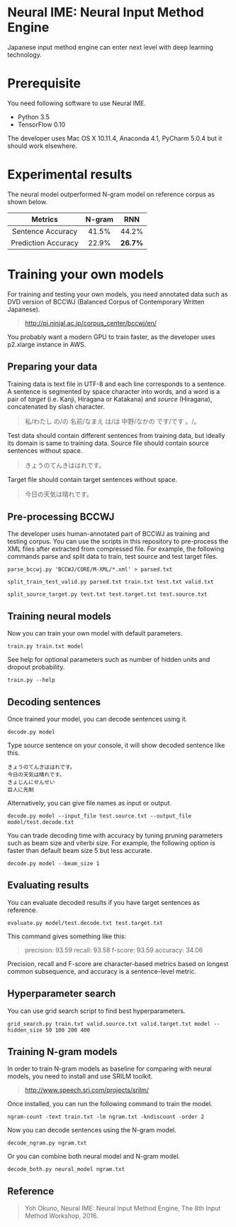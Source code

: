 # Neural IME:  Neural Input Method Engine
Japanese input method engine can enter next level with deep learning technology.

# Prerequisite
You need following software to use Neural IME.

* Python 3.5
* TensorFlow 0.10

The developer uses Mac OS X 10.11.4, Anaconda 4.1, PyCharm 5.0.4 but it should work elsewhere.


# Experimental results
The neural model outperformed N-gram model on reference corpus as shown below.

| Metrics             | N-gram | RNN       |
|:-------------------:|:------:|:---------:|
| Sentence Accuracy   | 41.5%  | 44.2%     |
| Prediction Accuracy | 22.9%  | **26.7%** |

# Training your own models
For training and testing your own models, you need annotated data
such as DVD version of BCCWJ (Balanced Corpus of Contemporary Written Japanese).

> http://pj.ninjal.ac.jp/corpus_center/bccwj/en/

You probably want a modern GPU to train faster, as the developer uses p2.xlarge instance in AWS.

## Preparing your data
Training data is text file in UTF-8 and each line corresponds to a sentence.
A sentence is segmented by space character into words, and a word is a pair of *target*
(i.e. Kanji, Hiragana or Katakana) and *source* (Hiragana), concatenated by slash character.

> 私/わたし の/の 名前/なまえ は/は 中野/なかの です/です 。/。

Test data should contain different sentences from training data, but ideally its domain is same to training data.
Source file should contain source sentences without space.

> きょうのてんきははれです。

Target file should contain target sentences without space.

> 今日の天気は晴れです。

## Pre-processing BCCWJ
The developer uses human-annotated part of BCCWJ as training and testing corpus.
You can use the scripts in this repository to pre-process the XML files after extracted from compressed file.
For example, the following commands parse and split data to train, test source and test target files.

    parse_bccwj.py 'BCCWJ/CORE/M-XML/*.xml' > parsed.txt

    split_train_test_valid.py parsed.txt train.txt test.txt valid.txt

    split_source_target.py test.txt test.target.txt test.source.txt


## Training neural models
Now you can train your own model with default parameters.

    train.py train.txt model

See help for optional parameters such as number of hidden units and dropout probability.

    train.py --help

## Decoding sentences
Once trained your model, you can decode sentences using it.

    decode.py model

Type source sentence on your console, it will show decoded sentence like this.

    きょうのてんきははれです。
    今日の天気は晴れです。
    きょじんにせんせい
    巨人に先制
 
Alternatively, you can give file names as input or output.

    decode.py model --input_file test.source.txt --output_file model/test.decode.txt

You can trade decoding time with accuracy by tuning pruning parameters such as beam size and viterbi size.
For example, the following option is faster than default beam size 5 but less accurate.

    decode.py model --beam_size 1

## Evaluating results
You can evaluate decoded results if you have target sentences as reference.

    evaluate.py model/test.decode.txt test.target.txt

This command gives something like this:

> precision: 93.59 recall: 93.58 f-score: 93.59 accuracy: 34.06

Precision, recall and F-score are character-based metrics based on longest common subsequence,
and accuracy is a sentence-level metric.

## Hyperparameter search
You can use grid search script to find best hyperparameters.

    grid_search.py train.txt valid.source.txt valid.target.txt model --hidden_size 50 100 200 400

## Training N-gram models
In order to train N-gram models as baseline for comparing with neural models, you need to install and use SRILM toolkit.

> http://www.speech.sri.com/projects/srilm/

Once installed, you can run the following command to train the model.

    ngram-count -text train.txt -lm ngram.txt -kndiscount -order 2

Now you can decode sentences using the N-gram model.

    decode_ngram.py ngram.txt

Or you can combine both neural model and N-gram model.

    decode_both.py neural_model ngram.txt


## Reference
> Yoh Okuno, Neural IME: Neural Input Method Engine, The 8th Input Method Workshop, 2016.
